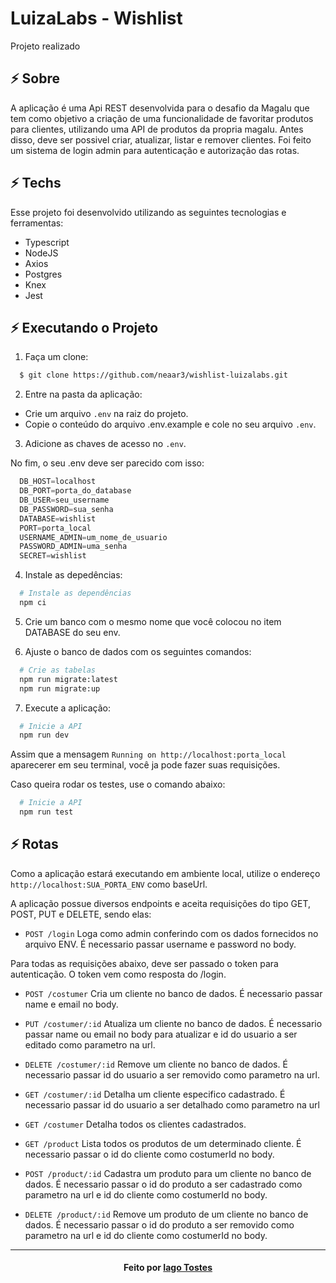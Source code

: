 # LuizaLabs - Wishlist

Projeto realizado

## ⚡ Sobre
A aplicação é uma Api REST desenvolvida para o desafio da Magalu que tem como objetivo a criação de uma funcionalidade de favoritar produtos para clientes, utilizando uma API de produtos da propria magalu. Antes disso, deve ser possivel criar, atualizar, listar e remover clientes.
Foi feito um sistema de login admin para autenticação e autorização das rotas.

## ⚡ Techs
Esse projeto foi desenvolvido utilizando as seguintes tecnologias e ferramentas:

- Typescript
- NodeJS
- Axios
- Postgres
- Knex
- Jest


## ⚡ Executando o Projeto

1. Faça um clone:

```sh
  $ git clone https://github.com/neaar3/wishlist-luizalabs.git
```

2. Entre na pasta da aplicação:

  - Crie um arquivo ``.env`` na raiz do projeto.
  - Copie o conteúdo do arquivo .env.example e cole no seu arquivo ``.env``.

3. Adicione as chaves de acesso no ``.env``.

  No fim, o seu .env deve ser parecido com isso: 
  ```ts
    DB_HOST=localhost
    DB_PORT=porta_do_database
    DB_USER=seu_username
    DB_PASSWORD=sua_senha
    DATABASE=wishlist
    PORT=porta_local
    USERNAME_ADMIN=um_nome_de_usuario
    PASSWORD_ADMIN=uma_senha
    SECRET=wishlist
  ```
4. Instale as depedências:
```sh
  # Instale as dependências
  npm ci
```

5. Crie um banco com o mesmo nome que você colocou no item DATABASE do seu env.

6. Ajuste o banco de dados com os seguintes comandos:
```sh
  # Crie as tabelas
  npm run migrate:latest
  npm run migrate:up
```

7. Execute a aplicação:
```sh
  # Inicie a API
  npm run dev
```

Assim que a mensagem ``Running on http://localhost:porta_local`` aparecerer em seu terminal, você ja pode fazer suas requisições.

Caso queira rodar os testes, use o comando abaixo:

```sh
  # Inicie a API
  npm run test
```
## ⚡ Rotas

Como a aplicação estará executando em ambiente local, utilize o endereço ``http://localhost:SUA_PORTA_ENV`` como baseUrl.

A aplicação possue diversos endpoints e aceita requisições do tipo GET, POST, PUT e DELETE, sendo elas: 


  - ``POST /login``
  Loga como admin conferindo com os dados fornecidos no arquivo ENV. É necessario passar username e password no body.


  Para todas as requisições abaixo, deve ser passado o token para autenticação. O token vem como resposta do /login.

  - ``POST /costumer``
  Cria um cliente no banco de dados. É necessario passar name e email no body.
  - ``PUT /costumer/:id``
  Atualiza um cliente no banco de dados. É necessario passar name ou email no body para atualizar e id do usuario a ser editado como parametro na url.
  - ``DELETE /costumer/:id``
  Remove um cliente no banco de dados. É necessario passar id do usuario a ser removido como parametro na url.
  - ``GET /costumer/:id``
  Detalha um cliente especifico cadastrado. É necessario passar id do usuario a ser detalhado como parametro na url
  - ``GET /costumer``
  Detalha todos os clientes cadastrados.

  - ``GET /product``
  Lista todos os produtos de um determinado cliente. É necessario passar o id do cliente como costumerId no body.
  - ``POST /product/:id``
  Cadastra um produto para um cliente no banco de dados. É necessario passar o id do produto a ser cadastrado como parametro na url e id do cliente como costumerId no body.
  - ``DELETE /product/:id``
  Remove um produto de um cliente no banco de dados. É necessario passar o id do produto a ser removido como parametro na url e id do cliente como costumerId no body.


---
<h4 align="center">
    Feito por <a href="https://www.linkedin.com/in/iago-tostes/" target="_blank">Iago Tostes</a>
</h4>
